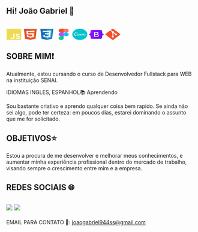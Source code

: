 ## Hi! João Gabriel 👾

<div style="display: inline_block"><br>
  <img align="center" alt="JAO-JS" height="30" width="40" src="https://raw.githubusercontent.com/devicons/devicon/master/icons/javascript/javascript-plain.svg">
  <img align="center" alt="JAO-HTML" height="30" width="40" src="https://raw.githubusercontent.com/devicons/devicon/master/icons/html5/html5-original.svg">
  <img align="center" alt="JAO-CSS" height="30" width="40" src="https://raw.githubusercontent.com/devicons/devicon/master/icons/css3/css3-original.svg">
  <img align="center" alt="JAO-FIGMA" height="30" width="40" src="https://raw.githubusercontent.com/devicons/devicon/master/icons/figma/figma-original.svg">
  <img align="center" alt="JAO-CANVA" height="30" width="40" src="https://raw.githubusercontent.com/devicons/devicon/master/icons/canva/canva-original.svg">
  <img align="center" alt="JAO-BOOTSTRAP" height="30" width="40" src="https://raw.githubusercontent.com/devicons/devicon/master/icons/bootstrap/bootstrap-original.svg">
  <img align="center" alt="JAO-GIT" height="30" width="40" src="https://raw.githubusercontent.com/devicons/devicon/master/icons/git/git-original.svg">
</div>



## SOBRE MIM❗
Atualmente, estou cursando o curso de Desenvolvedor Fullstack para WEB na instituição SENAI.

IDIOMAS INGLES, ESPANHOL📚 Aprendendo

Sou bastante criativo e aprendo qualquer coisa bem rapido. Se ainda não sei algo, pode ter certeza: em poucos dias, estarei dominando o assunto que me for solicitado.

## OBJETIVOS⭐
Estou a procura de me desenvolver e melhorar meus conhecimentos, e aumentar minha 
experiência profissional dentro do mercado de trabalho, visando sempre o crescimento 
entre mim e a empresa.

## REDES SOCIAIS 🌐
   <a href="https://instagram.com/joaogabriel944s" target="_blank"><img src="https://img.shields.io/badge/-Instagram-%23E4405F?style=for-the-badge&logo=instagram&logoColor=white" target="_blank"></a>
  <a href="https://www.linkedin.com/in/jo%C3%A3o-gabriel-0b7a5b292/" target="_blank"><img src="https://img.shields.io/badge/-LinkedIn-%230077B5?style=for-the-badge&logo=linkedin&logoColor=white" target="_blank"></a> 
  -
  EMAIL PARA CONTATO 📩: joaogabriel944ss@gmail.com
